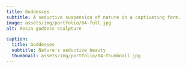 ```yaml
---
title: Goddesses
subtitle: A seductive suspension of nature in a captivating form.
image: assets/img/portfolio/04-full.jpg
alt: Resin goddess sculpture

caption:
  title: Goddesses
  subtitle: Nature's seductive beauty
  thumbnail: assets/img/portfolio/04-thumbnail.jpg
---
```

